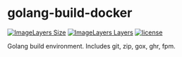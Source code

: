 # golang-build-docker
[![ImageLayers Size](https://img.shields.io/imagelayers/image-size/_/ubuntu/latest.svg)](https://hub.docker.com/stepin2/golang-build-docker/) [![ImageLayers Layers](https://img.shields.io/imagelayers/layers/_/ubuntu/latest.svg)](https://hub.docker.com/stepin2/golang-build-docker/) [![license](http://img.shields.io/badge/license-MIT-blue.svg)](https://raw.githubusercontent.com/stepin/udp-sniffer/master/LICENSE)

Golang build environment. Includes git, zip, gox, ghr, fpm.
